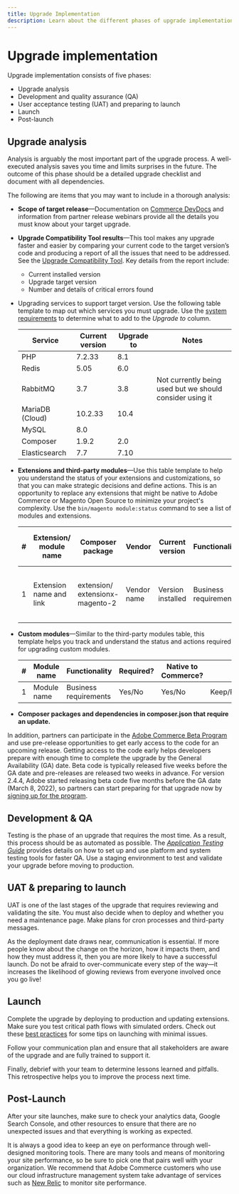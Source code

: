 ```yaml
---
title: Upgrade Implementation
description: Learn about the different phases of upgrade implementation for Adobe Commerce and Magento Open Source projects.
---
```


# Upgrade implementation

Upgrade implementation consists of five phases:

- Upgrade analysis
- Development and quality assurance (QA)
- User acceptance testing (UAT) and preparing to launch
- Launch
- Post-launch

## Upgrade analysis

Analysis is arguably the most important part of the upgrade process. A well-executed analysis saves you time and limits surprises in the future. The outcome of this phase should be a detailed upgrade checklist and document with all dependencies. 

The following are items that you may want to include in a thorough analysis:

- **Scope of target release**—Documentation on [Commerce DevDocs](https://devdocs.magento.com) and information from partner release webinars provide all the details you must know about your target upgrade.

- **Upgrade Compatibility Tool results**—This tool makes any upgrade faster and easier by comparing your current code to the target version’s code and producing a report of all the issues that need to be addressed. See the [Upgrade Compatibility Tool](../upgrade-compatibility-tool/overview.md). Key details from the report include:

  - Current installed version
  - Upgrade target version
  - Number and details of critical errors found

- Upgrading services to support target version. Use the following table template to map out which services you must upgrade. Use the [system requirements](https://devdocs.magento.com/guides/v2.4/install-gde/system-requirements.html) to determine what to add to the _Upgrade to_ column.

  
  | Service         | Current version | Upgrade to | Notes                                                    |
  |-----------------|-----------------|------------|----------------------------------------------------------|
  | PHP             | 7.2.33          | 8.1        |                                                          |
  | Redis           | 5.05            | 6.0        |                                                          |
  | RabbitMQ        | 3.7             | 3.8        | Not currently being used but we should consider using it |
  | MariaDB (Cloud) | 10.2.33         | 10.4       |                                                          |
  | MySQL           | 8.0             |            |                                                          |
  | Composer        | 1.9.2           | 2.0        |                                                          |
  | Elasticsearch   | 7.7             | 7.10       |                                                          |

- **Extensions and third-party modules**—Use this table template to help you understand the status of your extensions and customizations, so that you can make strategic decisions and define actions. This is an opportunity to replace any extensions that might be native to Adobe Commerce or Magento Open Source to minimize your project's complexity. Use the `bin/magento module:status` command to see a list of modules and extensions.

  | # | Extension/<br>module name   | Composer package                   | Vendor      | Current version   | Functionality         | Compatible with latest<br>Commerce version? | Issues                                           | Native to Commerce? | Action                  | Notes | 
  |---|-----------------------------|------------------------------------|-------------|-------------------|-----------------------|---------------------------------------------|--------------------------------------------------|---------------------|-------------------------|-------|
  | 1 | Extension name and link     | extension/<br>extensionx-magento-2 | Vendor name | Version installed | Business requirements | Yes/No                                      | List identified issues faced with this extension | Yes/No              | Keep/Replace/<br>Remove |       |
 
- **Custom modules**—Similar to the third-party modules table, this template helps you track and understand the status and actions required for upgrading custom modules.

  | # | Module name  | Functionality         | Required? | Native to Commerce? | Action              | Notes |
  |---|--------------|-----------------------|-----------|---------------------|---------------------|-------|
  | 1 | Module name  | Business requirements | Yes/No    | Yes/No              | Keep/Replace/Remove |       |

- **Composer packages and dependencies in composer.json that require an update.** 

In addition, partners can participate in the [Adobe Commerce Beta Program](https://devdocs.magento.com/release/beta-program.html) and use pre-release opportunities to get early access to the code for an upcoming release. Getting access to the code early helps developers prepare with enough time to complete the upgrade by the General Availability (GA) date. Beta code is typically released five weeks before the GA date and pre-releases are released two weeks in advance. For version 2.4.4, Adobe started releasing beta code five months before the GA date (March 8, 2022), so partners can start preparing for that upgrade now by [signing up for the program](https://community.magento.com/t5/Magento-DevBlog/BREAKING-NEWS-2-4-4-beta-releases-are-coming-soon/ba-p/484310).

## Development & QA

Testing is the phase of an upgrade that requires the most time. As a result, this process should be as automated as possible. The _[Application Testing Guide](https://devdocs.magento.com/guides/v2.4/test/testing.html)_ provides details on how to set up and use platform and system testing tools for faster QA. Use a staging environment to test and validate your upgrade before moving to production.

## UAT & preparing to launch

UAT is one of the last stages of the upgrade that requires reviewing and validating the site. You must also decide when to deploy and whether you need a maintenance page. Make plans for cron processes and third-party messages.

As the deployment date draws near, communication is essential. If more people know about the change on the horizon, how it impacts them, and how they must address it, then you are more likely to have a successful launch. Do not be afraid to over-communicate every step of the way—it increases the likelihood of glowing reviews from everyone involved once you go live!

## Launch

Complete the upgrade by deploying to production and updating extensions. Make sure you test critical path flows with simulated orders. Check out these [best practices](../prepare/best-practices.md) for some tips on launching with minimal issues.  

Follow your communication plan and ensure that all stakeholders are aware of the upgrade and are fully trained to support it.

Finally, debrief with your team to determine lessons learned and pitfalls. This retrospective helps you to improve the process next time.

## Post-Launch

After your site launches, make sure to check your analytics data, Google Search Console, and other resources to ensure that there are no unexpected issues and that everything is working as expected.

It is always a good idea to keep an eye on performance through well-designed monitoring tools. There are many tools and means of monitoring your site performance, so be sure to pick one that pairs well with your organization. We recommend that Adobe Commerce customers who use our cloud infrastructure management system take advantage of services such as [New Relic](https://devdocs.magento.com/cloud/project/new-relic.html) to monitor site performance.
